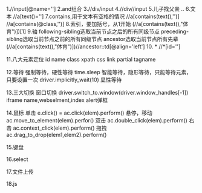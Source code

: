 1.//input[@name='']
2.and组合
3.//div/input
4.//div//input
5.儿子找父亲 ..
6.文本 //a[text()='']
7.contains,用于文本有空格的情况    //a[contains(text(),'')]      //a[contains(@class,'')]
8.索引，要加括号，从1开始    (//a[contains(text(),"体育")])[1]
9.轴  following-sibling选取当前节点之后的所有同级节点
      preceding-sibling选取当前节点之前的所有同级节点
      ancestor选取当前节点所有先辈     (//a[contains(text(),"体育")])//ancestor::td[@align='left']
10. *   //*[id='']
      
11.八大元素定位
id
name
class
xpath
css
link
partial
tagname

12.等待
强制等待，硬性等待 time.sleep
智能等待，隐形等待，只能等待元素，只要设置一次  driver.implicitly_wait(10)
显性等待

13.三大切换
窗口切换  driver.switch_to.window(driver.window_handles[-1])
iframe   name,webselment,index
alert弹框  

14.鼠标
单击 e.click()  = ac.click(elem).perform()
悬停，移动         ac.move_to_element(elem).perfor()
双击              ac.double_click(elem).perform()
右击              ac.context_click(elem).perform()
拖拽              ac.drag_to_drop(elem1,elem2).perform()

15.键盘

16.select

17.文件上传

18.js
